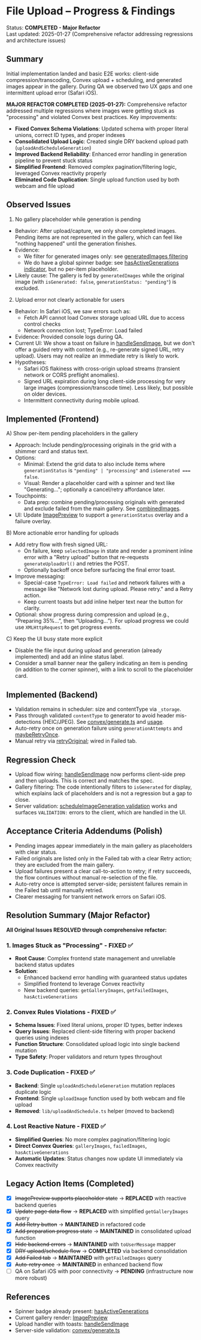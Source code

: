 # File Upload – Progress & Findings

Status: **COMPLETED - Major Refactor**  
Last updated: 2025-01-27 (Comprehensive refactor addressing regressions and architecture issues)

## Summary

Initial implementation landed and basic E2E works: client-side compression/transcoding, Convex upload + scheduling, and generated images appear in the gallery. During QA we observed two UX gaps and one intermittent upload error (Safari iOS).

**MAJOR REFACTOR COMPLETED (2025-01-27):** Comprehensive refactor addressed multiple regressions where images were getting stuck as "processing" and violated Convex best practices. Key improvements:

- **Fixed Convex Schema Violations**: Updated schema with proper literal unions, correct ID types, and proper indexes
- **Consolidated Upload Logic**: Created single DRY backend upload path (`uploadAndScheduleGeneration`)
- **Improved Backend Reliability**: Enhanced error handling in generation pipeline to prevent stuck status
- **Simplified Frontend**: Removed complex pagination/filtering logic, leveraged Convex reactivity properly
- **Eliminated Code Duplication**: Single upload function used by both webcam and file upload

## Observed Issues

1. No gallery placeholder while generation is pending

- Behavior: After upload/capture, we only show completed images. Pending items are not represented in the gallery, which can feel like "nothing happened" until the generation finishes.
- Evidence:
  - We filter for generated images only: see [generatedImages filtering](file:///Users/ray/workspace/drip-me-out/app/page.tsx#L72-L75)
  - We do have a global spinner badge: see [hasActiveGenerations indicator](file:///Users/ray/workspace/drip-me-out/app/page.tsx#L344-L351), but no per-item placeholder.
- Likely cause: The gallery is fed by `generatedImages` while the original image (with `isGenerated: false`, `generationStatus: "pending"`) is excluded.

2. Upload error not clearly actionable for users

- Behavior: In Safari iOS, we saw errors such as:
  - Fetch API cannot load Convex storage upload URL due to access control checks
  - Network connection lost; TypeError: Load failed
- Evidence: Provided console logs during QA.
- Current UI: We show a toast on failure in [handleSendImage](file:///Users/ray/workspace/drip-me-out/app/page.tsx#L247-L255), but we don't offer a guided retry with context (e.g., re-generate signed URL, retry upload). Users may not realize an immediate retry is likely to work.
- Hypotheses:
  - Safari iOS flakiness with cross-origin upload streams (transient network or CORS preflight anomalies).
  - Signed URL expiration during long client-side processing for very large images (compression/transcode time). Less likely, but possible on older devices.
  - Intermittent connectivity during mobile upload.

## Implemented (Frontend)

A) Show per-item pending placeholders in the gallery

- Approach: Include pending/processing originals in the grid with a shimmer card and status text.
- Options:
  - Minimal: Extend the grid data to also include items where `generationStatus` is `"pending" | "processing"` and `isGenerated === false`.
  - Visual: Render a placeholder card with a spinner and text like "Generating…"; optionally a cancel/retry affordance later.
- Touchpoints:
  - Data prep: combine pending/processing originals with generated and exclude failed from the main gallery. See [combinedImages](file:///Users/ray/workspace/drip-me-out/app/page.tsx#L75-L86).
- UI: Update [ImagePreview](file:///Users/ray/workspace/drip-me-out/components/ImagePreview.tsx#L1-L200) to support a `generationStatus` overlay and a failure overlay.

B) More actionable error handling for uploads

- Add retry flow with fresh signed URL:
  - On failure, keep `selectedImage` in state and render a prominent inline error with a "Retry upload" button that re-requests `generateUploadUrl()` and retries the POST.
  - Optionally backoff once before surfacing the final error toast.
- Improve messaging:
  - Special-case `TypeError: Load failed` and network failures with a message like "Network lost during upload. Please retry." and a Retry action.
  - Keep current toasts but add inline helper text near the button for clarity.
- Optional: show progress during compression and upload (e.g., “Preparing 35%…”, then “Uploading…”). For upload progress we could use `XMLHttpRequest` to get progress events.

C) Keep the UI busy state more explicit

- Disable the file input during upload and generation (already implemented) and add an inline status label.
- Consider a small banner near the gallery indicating an item is pending (in addition to the corner spinner), with a link to scroll to the placeholder card.

## Implemented (Backend)

- Validation remains in scheduler: size and contentType via `_storage`.
- Pass through validated `contentType` to generator to avoid header mis-detections (HEIC/JPEG). See [convex/generate.ts](file:///Users/ray/workspace/drip-me-out/convex/generate.ts#L112-L117) and [usage](file:///Users/ray/workspace/drip-me-out/convex/generate.ts#L168-L171).
- Auto-retry once on generation failure using `generationAttempts` and [maybeRetryOnce](file:///Users/ray/workspace/drip-me-out/convex/generate.ts#L121-L146).
- Manual retry via [retryOriginal](file:///Users/ray/workspace/drip-me-out/convex/generate.ts#L148-L170); wired in Failed tab.

## Regression Check

- Upload flow wiring: [handleSendImage](file:///Users/ray/workspace/drip-me-out/app/page.tsx#L187-L246) now performs client-side prep and then uploads. This is correct and matches the spec.
- Gallery filtering: The code intentionally filters to `isGenerated` for display, which explains lack of placeholders and is not a regression but a gap to close.
- Server validation: [scheduleImageGeneration validation](file:///Users/ray/workspace/drip-me-out/convex/generate.ts#L89-L102) works and surfaces `VALIDATION:` errors to the client, which are handled in the UI.

## Acceptance Criteria Addendums (Polish)

- Pending images appear immediately in the main gallery as placeholders with clear status.
- Failed originals are listed only in the Failed tab with a clear Retry action; they are excluded from the main gallery.
- Upload failures present a clear call-to-action to retry; if retry succeeds, the flow continues without manual re-selection of the file.
- Auto-retry once is attempted server-side; persistent failures remain in the Failed tab until manually retried.
- Clearer messaging for transient network errors on Safari iOS.

## Resolution Summary (Major Refactor)

**All Original Issues RESOLVED through comprehensive refactor:**

### 1. Images Stuck as "Processing" - FIXED ✅

- **Root Cause**: Complex frontend state management and unreliable backend status updates
- **Solution**:
  - Enhanced backend error handling with guaranteed status updates
  - Simplified frontend to leverage Convex reactivity
  - New backend queries: `getGalleryImages`, `getFailedImages`, `hasActiveGenerations`

### 2. Convex Rules Violations - FIXED ✅

- **Schema Issues**: Fixed literal unions, proper ID types, better indexes
- **Query Issues**: Replaced client-side filtering with proper backend queries using indexes
- **Function Structure**: Consolidated upload logic into single backend mutation
- **Type Safety**: Proper validators and return types throughout

### 3. Code Duplication - FIXED ✅

- **Backend**: Single `uploadAndScheduleGeneration` mutation replaces duplicate logic
- **Frontend**: Single `uploadImage` function used by both webcam and file upload
- **Removed**: `lib/uploadAndSchedule.ts` helper (moved to backend)

### 4. Lost Reactive Nature - FIXED ✅

- **Simplified Queries**: No more complex pagination/filtering logic
- **Direct Convex Queries**: `galleryImages`, `failedImages`, `hasActiveGenerations`
- **Automatic Updates**: Status changes now update UI immediately via Convex reactivity

## Legacy Action Items (Completed)

- [x] ~~ImagePreview supports placeholder state~~ → **REPLACED** with reactive backend queries
- [x] ~~Update page data flow~~ → **REPLACED** with simplified `getGalleryImages` query
- [x] ~~Add Retry button~~ → **MAINTAINED** in refactored code
- [x] ~~Add preparation progress state~~ → **MAINTAINED** in consolidated upload function
- [x] ~~Hide backend errors~~ → **MAINTAINED** with `toUserMessage` mapper
- [x] ~~DRY upload/schedule flow~~ → **COMPLETED** via backend consolidation
- [x] ~~Add Failed tab~~ → **MAINTAINED** with `getFailedImages` query
- [x] ~~Auto-retry once~~ → **MAINTAINED** in enhanced backend flow
- [ ] QA on Safari iOS with poor connectivity → **PENDING** (infrastructure now more robust)

## References

- Spinner badge already present: [hasActiveGenerations](file:///Users/ray/workspace/drip-me-out/app/page.tsx#L344-L351)
- Current gallery render: [ImagePreview](file:///Users/ray/workspace/drip-me-out/components/ImagePreview.tsx#L1-L200)
- Upload handler with toasts: [handleSendImage](file:///Users/ray/workspace/drip-me-out/app/page.tsx#L187-L256)
- Server-side validation: [convex/generate.ts](file:///Users/ray/workspace/drip-me-out/convex/generate.ts#L89-L102)
